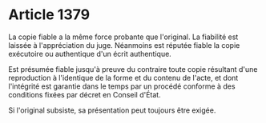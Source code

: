 # Article 1379

<p>La copie fiable a la même force probante que l'original. La fiabilité est laissée à l'appréciation du juge. Néanmoins est réputée fiable la copie exécutoire ou authentique d'un écrit authentique.</p><p>Est présumée fiable jusqu'à preuve du contraire toute copie résultant d'une reproduction à l'identique de la forme et du contenu de l'acte, et dont l'intégrité est garantie dans le temps par un procédé conforme à des conditions fixées par décret en Conseil d'État.</p><p>Si l'original subsiste, sa présentation peut toujours être exigée.</p>